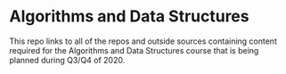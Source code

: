# Algorithms and Data Structures

This repo links to all of the repos and outside sources containing content required for the Algorithms and Data Structures course that is being planned during Q3/Q4 of 2020.
